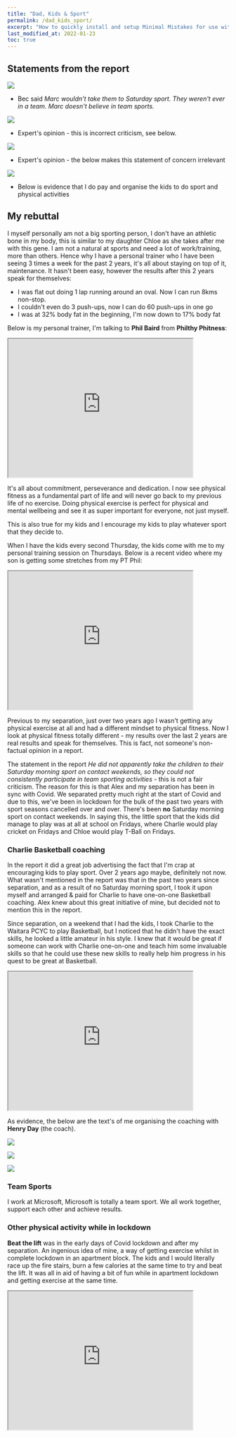 ```yaml
---
title: "Dad, Kids & Sport"
permalink: /dad_kids_sport/
excerpt: "How to quickly install and setup Minimal Mistakes for use with GitHub Pages."
last_modified_at: 2022-01-23
toc: true
---
```


[//]: # (margin:top right bottom left)
## Statements from the report

![](../blobs/dadkidssport/report_kidssport1.png)

- Bec said *Marc wouldn't take them to Saturday sport. They weren't ever in a team. Marc doesn't believe in team sports.*

![](../blobs/dadkidssport/report_kidssport2.png)

- Expert's opinion - this is incorrect criticism, see below.

![](../blobs/dadkidssport/report_kidssport3.png)

- Expert's opinion - the below makes this statement of concern irrelevant

![](../blobs/dadkidssport/report_kidssport4.png)

- Below is evidence that I do pay and organise the kids to do sport and physical activities

## My rebuttal

I myself personally am not a big sporting person, I don't have an athletic bone in my body, this is similar to my daughter Chloe as she takes after me with this gene. I am not a natural at sports and need a lot of work/training, more than others. Hence why I have a personal trainer who I have been seeing 3 times a week for the past 2 years, it's all about staying on top of it, maintenance. It hasn't been easy, however the results after this 2 years speak for themselves: 

- I was flat out doing 1 lap running around an oval. Now I can run 8kms non-stop. 
- I couldn't even do 3 push-ups, now I can do 60 push-ups in one go
- I was at 32% body fat in the beginning, I'm now down to 17% body fat

Below is my personal trainer, I'm talking to **Phil Baird** from **Philthy Phitness**:

<iframe width="420" height="315"
    src="https://www.youtube.com/embed/WWx4NHazYj8?playlist=WWx4NHazYj8&loop=1&Version=3&autoplay=1&mute=1&showinfo=1&rel=0">
</iframe>

It's all about commitment, perseverance and dedication. I now see physical fitness as a fundamental part of life and will never go back to my previous life of no exercise. Doing physical exercise is perfect for physical and mental wellbeing and see it as super important for everyone, not just myself. 

This is also true for my kids and I encourage my kids to play whatever sport that they decide to.

When I have the kids every second Thursday, the kids come with me to my personal training session on Thursdays. Below is a recent video where my son is getting some stretches from my PT Phil:

<iframe width="420" height="315"
    src="https://www.youtube.com/embed/ioT5nCbTRbQ?playlist=ioT5nCbTRbQ&loop=1&Version=3&autoplay=1&mute=1&showinfo=1&rel=0">
</iframe>

Previous to my separation, just over two years ago I wasn't getting any physical exercise at all and had a different mindset to physical fitness. Now I look at physical fitness totally different - my results over the last 2 years are real results and speak for themselves. This is fact, not someone's non-factual opinion in a report.

The statement in the report *He did not apparently take the children to their Saturday morning sport on contact weekends, so they could not consistently participate in team sporting activities* - this is not a fair criticism. The reason for this is that Alex and my separation has been in sync with Covid. We separated pretty much right at the start of Covid and due to this, we've been in lockdown for the bulk of the past two years with sport seasons cancelled over and over. There's been **no** Saturday morning sport on contact weekends. In saying this, the little sport that the kids did manage to play was at all at school on Fridays, where Charlie would play cricket on Fridays and Chloe would play T-Ball on Fridays. 

### Charlie Basketball coaching

In the report it did a great job advertising the fact that I'm crap at encouraging kids to play sport. Over 2 years ago maybe, definitely not now. What wasn't mentioned in the report was that in the past two years since separation, and as a result of no Saturday morning sport, I took it upon myself and arranged & paid for Charlie to have one-on-one Basketball coaching. Alex knew about this great initiative of mine, but decided not to mention this in the report.

Since separation, on a weekend that I had the kids, I took Charlie to the Waitara PCYC to play Basketball, but I noticed that he didn't have the exact skills, he looked a little amateur in his style. I knew that it would be great if someone can work with Charlie one-on-one and teach him some invaluable skills so that he could use these new skills to really help him progress in his quest to be great at Basketball. 

<iframe width="420" height="315"
    src="https://www.youtube.com/embed/6lxE7asWP5o?playlist=6lxE7asWP5o&loop=1&Version=3&autoplay=1&mute=1&showinfo=1&rel=0">
</iframe>

As evidence, the below are the text's of me organising the coaching with **Henry Day** (the coach).

![](../blobs/dadkidssport/basketballcoach_text3.png)

![](../blobs/dadkidssport/basketballcoach_text2.png)

![](../blobs/dadkidssport/basketballcoach_text1.png)


### Team Sports

I work at Microsoft, Microsoft is totally a team sport. We all work together, support each other and achieve results. 

### Other physical activity while in lockdown

**Beat the lift** was in the early days of Covid lockdown and after my separation. An ingenious idea of mine, a way of getting exercise whilst in complete lockdown in an apartment block. The kids and I would literally race up the fire stairs, burn a few calories at the same time to try and beat the lift. It was all in aid of having a bit of fun while in apartment lockdown  and getting exercise at the same time. 

<iframe width="420" height="315"
    src="https://www.youtube.com/embed/KD0vs6mdVp0?playlist=KD0vs6mdVp0&loop=1&Version=3&autoplay=1&mute=1&showinfo=1&rel=0">
</iframe>